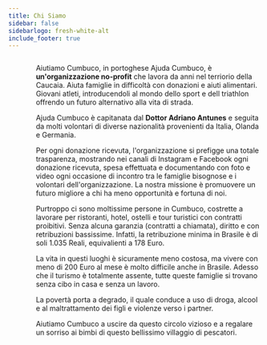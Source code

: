 ```yaml
---
title: Chi Siamo
sidebar: false
sidebarlogo: fresh-white-alt
include_footer: true
---
```


<div class="hero-body">
  <div class="container">
    <div class="columns">
      <div class="column is-5">
        <figure class="image">
          <img src="https://scontent.ffor18-1.fna.fbcdn.net/v/t1.0-9/53861060_2028245213898116_8639698127495888896_n.jpg?_nc_cat=103&_nc_sid=09cbfe&_nc_ohc=47XKsH2XlNUAX-3hBSA&_nc_ht=scontent.ffor18-1.fna&oh=5ae4e91d93d73a31ca8ff6b077c07538&oe=5EF91FA1" alt="dottor Adriano">
        </figure>
      </div>
      <div class="column is-5 landing-caption">
        <p>Aiutiamo Cumbuco, in portoghese Ajuda Cumbuco, è <strong>un'organizzazione no-profit</strong> che lavora da anni nel terriorio della Caucaia.
          Aiuta famiglie in difficoltà con donazioni e aiuti alimentari. 
          Giovani atleti, introducendoli al mondo dello sport e dell triathlon offrendo un futuro alternativo alla vita di strada.
        </p>
        <p>
          Ajuda Cumbuco è capitanata dal <strong>Dottor Adriano Antunes</strong> e seguita da molti volontari di diverse nazionalità provenienti da Italia, Olanda e Germania.
        </p>
        <p>
          Per ogni donazione ricevuta, l'organizzazione si prefigge una totale trasparenza, mostrando nei canali di Instagram e Facebook ogni donazione ricevuta,
          spesa effettuata e documentando con foto e video ogni occasione di incontro tra le famiglie bisognose e i volontari dell'organizzazione.
          La nostra missione è promuovere un futuro migliore a chi ha meno opportunità e fortuna di noi.
        </p>
        <p>
          Purtroppo ci sono moltissime persone in Cumbuco, costrette a lavorare per ristoranti, hotel, ostelli e tour turistici con contratti proibitivi.
          Senza alcuna garanzia (contratti a chiamata), diritto e con retribuzioni bassissime.
          Infatti, la retribuzione minima in Brasile è di soli 1.035 Reali, equivalienti a 178 Euro.
        </p>
        <p>
          La vita in questi luoghi è sicuramente meno costosa, ma vivere con meno di 200 Euro al mese è molto difficile anche in Brasile.
          Adesso che il turismo è totalmente assente, tutte queste famiglie si trovano senza cibo in casa e senza un lavoro.
        </p>
        <p>
          La povertà porta a degrado, il quale conduce a uso di droga, alcool e al maltrattamento dei figli e violenze verso i partner.
        </p>
        <p>
          Aiutiamo Cumbuco a uscire da questo circolo vizioso e a regalare un sorriso ai bimbi di questo bellissimo villaggio di pescatori.
        </p>
      </div>
    </div>
  </div>
</div>



